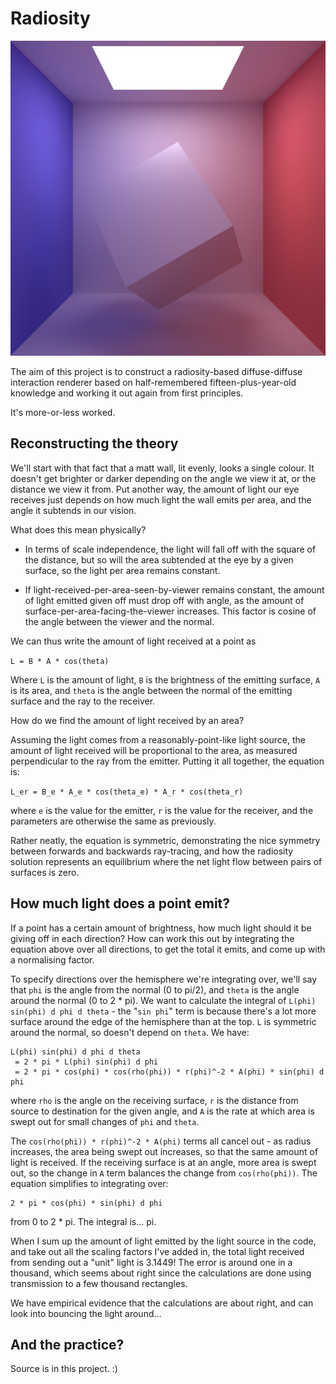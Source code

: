 # Radiosity

![Example rendering](examples/scaled_small.png)

The aim of this project is to construct a radiosity-based
diffuse-diffuse interaction renderer based on half-remembered
fifteen-plus-year-old knowledge and working it out again from first
principles.

It's more-or-less worked.

## Reconstructing the theory

We'll start with that fact that a matt wall, lit evenly, looks a
single colour. It doesn't get brighter or darker depending on the
angle we view it at, or the distance we view it from. Put another way,
the amount of light our eye receives just depends on how much light
the wall emits per area, and the angle it subtends in our vision.

What does this mean physically?

 * In terms of scale independence, the light will fall off with the
   square of the distance, but so will the area subtended at the eye
   by a given surface, so the light per area remains constant.

 * If light-received-per-area-seen-by-viewer remains constant, the
   amount of light emitted given off must drop off with angle, as the
   amount of surface-per-area-facing-the-viewer increases. This factor
   is cosine of the angle between the viewer and the normal.

We can thus write the amount of light received at a point as

`L = B * A * cos(theta)`

Where `L` is the amount of light, `B` is the brightness of the
emitting surface, `A` is its area, and `theta` is the angle between
the normal of the emitting surface and the ray to the receiver.

How do we find the amount of light received by an area?

Assuming the light comes from a reasonably-point-like light source,
the amount of light received will be proportional to the area, as
measured perpendicular to the ray from the emitter. Putting it all
together, the equation is:

`L_er = B_e * A_e * cos(theta_e) * A_r * cos(theta_r)`

where `e` is the value for the emitter, `r` is the value for the
receiver, and the parameters are otherwise the same as previously.

Rather neatly, the equation is symmetric, demonstrating the nice
symmetry between forwards and backwards ray-tracing, and how the
radiosity solution represents an equilibrium where the net light flow
between pairs of surfaces is zero.

## How much light does a point emit?

If a point has a certain amount of brightness, how much light should
it be giving off in each direction? How can work this out by
integrating the equation above over all directions, to get the total
it emits, and come up with a normalising factor.

To specify directions over the hemisphere we're integrating over,
we'll say that `phi` is the angle from the normal (0 to pi/2), and
`theta` is the angle around the normal (0 to 2 * pi). We want to
calculate the integral of `L(phi) sin(phi) d phi d theta` - the "`sin
phi`" term is because there's a lot more surface around the edge of
the hemisphere than at the top. `L` is symmetric around the normal, so
doesn't depend on `theta`. We have:

```
L(phi) sin(phi) d phi d theta
 = 2 * pi * L(phi) sin(phi) d phi
 = 2 * pi * cos(phi) * cos(rho(phi)) * r(phi)^-2 * A(phi) * sin(phi) d phi
```

where `rho` is the angle on the receiving surface, `r` is the distance
from source to destination for the given angle, and `A` is the rate at
which area is swept out for small changes of `phi` and `theta`.

The `cos(rho(phi)) * r(phi)^-2 * A(phi)` terms all cancel out - as
radius increases, the area being swept out increases, so that the same
amount of light is received. If the receiving surface is at an angle,
more area is swept out, so the change in `A` term balances the change
from `cos(rho(phi))`. The equation simplifies to integrating over:

```
2 * pi * cos(phi) * sin(phi) d phi
```

from 0 to 2 * pi. The integral is... pi.

When I sum up the amount of light emitted by the light source in the
code, and take out all the scaling factors I've added in, the total
light received from sending out a "unit" light is 3.1449! The error is
around one in a thousand, which seems about right since the
calculations are done using transmission to a few thousand rectangles.

We have empirical evidence that the calculations are about right, and
can look into bouncing the light around...

## And the practice?

Source is in this project. :)
